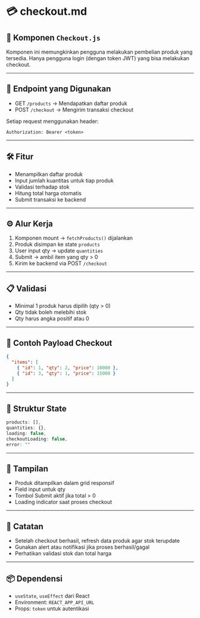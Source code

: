 # 💳 checkout.md

## 🧩 Komponen `Checkout.js`

Komponen ini memungkinkan pengguna melakukan pembelian produk yang tersedia. Hanya pengguna login (dengan token JWT) yang bisa melakukan checkout.

---

## 🔧 Endpoint yang Digunakan

* GET `/products` → Mendapatkan daftar produk
* POST `/checkout` → Mengirim transaksi checkout

Setiap request menggunakan header:

```http
Authorization: Bearer <token>
```

---

## 🛠️ Fitur

* Menampilkan daftar produk
* Input jumlah kuantitas untuk tiap produk
* Validasi terhadap stok
* Hitung total harga otomatis
* Submit transaksi ke backend

---

## ⚙️ Alur Kerja

1. Komponen mount → `fetchProducts()` dijalankan
2. Produk disimpan ke state `products`
3. User input qty → update `quantities`
4. Submit → ambil item yang qty > 0
5. Kirim ke backend via POST `/checkout`

---

## 📋 Validasi

* Minimal 1 produk harus dipilih (qty > 0)
* Qty tidak boleh melebihi stok
* Qty harus angka positif atau 0

---

## 🧪 Contoh Payload Checkout

```json
{
  "items": [
    { "id": 1, "qty": 2, "price": 10000 },
    { "id": 3, "qty": 1, "price": 15000 }
  ]
}
```

---

## 💾 Struktur State

```js
products: [],
quantities: {},
loading: false,
checkoutLoading: false,
error: ""
```

---

## 🎨 Tampilan

* Produk ditampilkan dalam grid responsif
* Field input untuk qty
* Tombol Submit aktif jika total > 0
* Loading indicator saat proses checkout

---

## 🧠 Catatan

* Setelah checkout berhasil, refresh data produk agar stok terupdate
* Gunakan alert atau notifikasi jika proses berhasil/gagal
* Perhatikan validasi stok dan total harga

---

## 📦 Dependensi

* `useState`, `useEffect` dari React
* Environment: `REACT_APP_API_URL`
* Props: `token` untuk autentikasi
